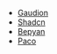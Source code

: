 - [Gaudion](https://gaudion.dev/)
- [Shadcn](https://shadcn.com/)
- [Bepyan](https://bepyan.me/)
- [Paco](https://paco.me/)
